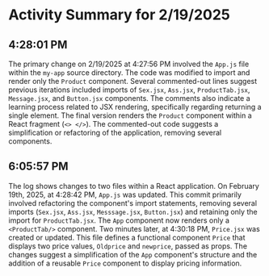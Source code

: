 # Activity Summary for 2/19/2025

## 4:28:01 PM
The primary change on 2/19/2025 at 4:27:56 PM involved the `App.js` file within the `my-app` source directory.  The code was modified to import and render only the `Product` component. Several commented-out lines suggest previous iterations included imports of `Sex.jsx`, `Ass.jsx`, `ProductTab.jsx`, `Message.jsx`, and `Button.jsx` components.  The comments also indicate a learning process related to JSX rendering, specifically regarding returning a single element.  The final version renders the `Product` component within a React fragment (`<> </>`).  The commented-out code suggests a simplification or refactoring of the application, removing several components.


## 6:05:57 PM
The log shows changes to two files within a React application.  On February 19th, 2025, at 4:28:42 PM, `App.js` was updated. This commit primarily involved refactoring the component's import statements, removing several imports (`Sex.jsx`, `Ass.jsx`, `Messsage.jsx`, `Button.jsx`) and retaining only the import for `ProductTab.jsx`. The `App` component now renders only a `<ProductTab/>` component.  Two minutes later, at 4:30:18 PM, `Price.jsx` was created or updated. This file defines a functional component `Price` that displays two price values, `Oldprice` and `newprice`, passed as props.  The changes suggest a simplification of the `App` component's structure and the addition of a reusable `Price` component to display pricing information.
